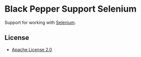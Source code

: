 Black Pepper Support Selenium
=============================

Support for working with [Selenium](http://docs.seleniumhq.org/).

License
-------

* [Apache License 2.0](http://www.apache.org/licenses/LICENSE-2.0.html)
